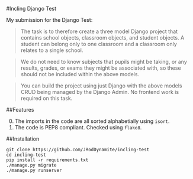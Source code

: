 #Incling Django Test

My submission for the Django Test:

> The task is to therefore create a three model Django project that contains school objects, classroom objects, and student objects. A student can belong only to one classroom and a classroom only relates to a single school.

> We do not need to know subjects that pupils might be taking, or any results, grades, or exams they might be associated with, so these should not be included within the above models.

> You can build the project using just Django with the above models CRUD being managed by the Django Admin. No frontend work is required on this task.


##Features

0. The imports in the code are all sorted alphabetially using `isort`.
0. The code is PEP8 compliant. Checked using `flake8`.

##Installation

    git clone https://github.com/JRodDynamite/incling-test
    cd incling-test
    pip install -r requirements.txt
    ./manage.py migrate
    ./manage.py runserver
